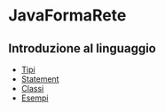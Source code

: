 # JavaFormaRete

## Introduzione al linguaggio


 - [Tipi](https://github.com/Damen89/JavaFormaRete/tree/main/LezioniTipi/src/lezione1_tipi)
 - [Statement](https://github.com/Damen89/JavaFormaRete/tree/main/LezioniTipi/src/lezione2_statement)
 - [Classi](https://github.com/Damen89/JavaFormaRete/tree/main/Lezione1-Classi)
 - [Esempi](https://github.com/Damen89/JavaFormaRete/tree/main/LezioniTipi/src/esempi)
